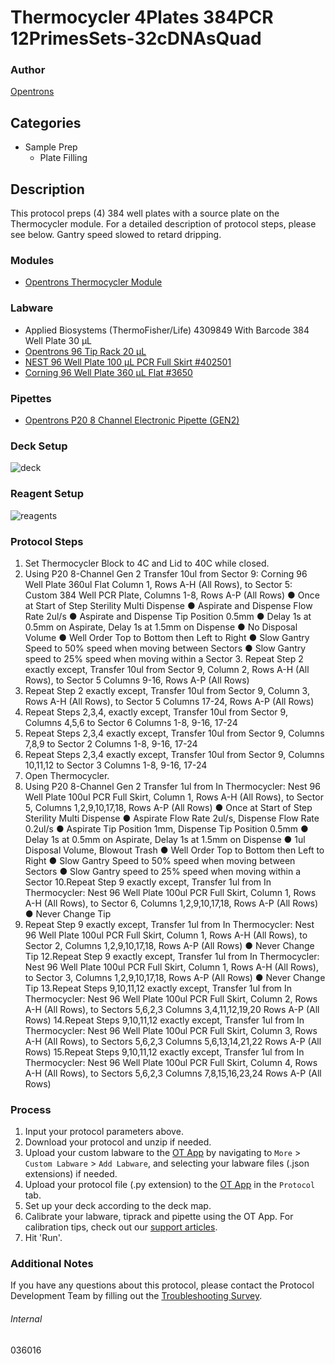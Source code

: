 # Thermocycler 4Plates 384PCR 12PrimesSets-32cDNAsQuad


### Author
[Opentrons](https://opentrons.com/)




## Categories
* Sample Prep
	* Plate Filling


## Description
This protocol preps (4) 384 well plates with a source plate on the Thermocycler module. For a detailed description of protocol steps, please see below. Gantry speed slowed to retard dripping.


### Modules
* [Opentrons Thermocycler Module](https://shop.opentrons.com/thermocycler-module-1/)


### Labware
* Applied Biosystems (ThermoFisher/Life) 4309849 With Barcode 384 Well Plate 30 µL 
* [Opentrons 96 Tip Rack 20 µL](https://shop.opentrons.com/collections/opentrons-tips/products/opentrons-10ul-tips)
* [NEST 96 Well Plate 100 µL PCR Full Skirt #402501](http://www.cell-nest.com/page94?_l=en&product_id=97&product_category=96)
* [Corning 96 Well Plate 360 µL Flat #3650](https://ecatalog.corning.com/life-sciences/b2c/US/en/Microplates/Assay-Microplates/96-Well-Microplates/Corning%C2%AE-96-well-Solid-Black-and-White-Polystyrene-Microplates/p/corning96WellSolidBlackAndWhitePolystyreneMicroplates)


### Pipettes
* [Opentrons P20 8 Channel Electronic Pipette (GEN2)](https://shop.opentrons.com/8-channel-electronic-pipette/)


### Deck Setup
![deck](https://opentrons-protocol-library-website.s3.amazonaws.com/custom-README-images/036016/Screen+Shot+2022-12-23+at+10.22.07+AM.png)


### Reagent Setup
![reagents](https://opentrons-protocol-library-website.s3.amazonaws.com/custom-README-images/036016/Screen+Shot+2022-12-23+at+10.23.26+AM.png)


### Protocol Steps
1. Set Thermocycler Block to 4C and Lid to 40C while closed.
2. Using P20 8-Channel Gen 2
Transfer 10ul from Sector 9: Corning 96 Well Plate 360ul Flat Column 1, Rows A-H (All Rows),
to Sector 5: Custom 384 Well PCR Plate, Columns 1-8, Rows A-P (All Rows) ● Once at Start of Step Sterility Multi Dispense
● Aspirate and Dispense Flow Rate 2ul/s
● Aspirate and Dispense Tip Position 0.5mm
● Delay 1s at 0.5mm on Aspirate, Delay 1s at 1.5mm on Dispense ● No Disposal Volume
● Well Order Top to Bottom then Left to Right
● Slow Gantry Speed to 50% speed when moving between Sectors ● Slow Gantry speed to 25% speed when moving within a Sector 3. Repeat Step 2 exactly except,
Transfer 10ul from Sector 9, Column 2, Rows A-H (All Rows), to Sector 5 Columns 9-16, Rows A-P (All Rows)
4. Repeat Step 2 exactly except,
Transfer 10ul from Sector 9, Column 3, Rows A-H (All Rows), to Sector 5 Columns 17-24, Rows A-P (All Rows)
5. Repeat Steps 2,3,4, exactly except,
Transfer 10ul from Sector 9, Columns 4,5,6 to Sector 6 Columns 1-8, 9-16, 17-24
6. Repeat Steps 2,3,4 exactly except,
Transfer 10ul from Sector 9, Columns 7,8,9 to Sector 2 Columns 1-8, 9-16, 17-24
7. Repeat Steps 2,3,4 exactly except,
Transfer 10ul from Sector 9, Columns 10,11,12 to Sector 3 Columns 1-8, 9-16, 17-24
8. Open Thermocycler.
9. Using P20 8-Channel Gen 2
Transfer 1ul from In Thermocycler: Nest 96 Well Plate 100ul PCR Full Skirt, Column 1, Rows A-H (All Rows), to
Sector 5, Columns 1,2,9,10,17,18, Rows A-P (All Rows)
● Once at Start of Step Sterility Multi Dispense
● Aspirate Flow Rate 2ul/s, Dispense Flow Rate 0.2ul/s
● Aspirate Tip Position 1mm, Dispense Tip Position 0.5mm ● Delay 1s at 0.5mm on Aspirate, Delay 1s at 1.5mm on Dispense ● 1ul Disposal Volume, Blowout Trash
● Well Order Top to Bottom then Left to Right
● Slow Gantry Speed to 50% speed when moving between Sectors ● Slow Gantry speed to 25% speed when moving within a Sector 10.Repeat Step 9 exactly except,
Transfer 1ul from In Thermocycler: Nest 96 Well Plate 100ul PCR Full Skirt, Column 1, Rows A-H (All Rows), to
Sector 6, Columns 1,2,9,10,17,18, Rows A-P (All Rows)
● Never Change Tip
11. Repeat Step 9 exactly except,
Transfer 1ul from In Thermocycler: Nest 96 Well Plate 100ul PCR Full Skirt, Column 1, Rows A-H (All Rows), to
Sector 2, Columns 1,2,9,10,17,18, Rows A-P (All Rows)
● Never Change Tip
12.Repeat Step 9 exactly except,
Transfer 1ul from In Thermocycler: Nest 96 Well Plate 100ul PCR Full Skirt, Column 1, Rows A-H (All Rows), to
Sector 3, Columns 1,2,9,10,17,18, Rows A-P (All Rows)
● Never Change Tip
13.Repeat Steps 9,10,11,12 exactly except,
Transfer 1ul from In Thermocycler: Nest 96 Well Plate 100ul PCR Full Skirt, Column 2, Rows A-H (All Rows), to
Sectors 5,6,2,3 Columns 3,4,11,12,19,20 Rows A-P (All Rows) 14.Repeat Steps 9,10,11,12 exactly except,
Transfer 1ul from In Thermocycler: Nest 96 Well Plate 100ul PCR Full Skirt, Column 3, Rows A-H (All Rows), to
Sectors 5,6,2,3 Columns 5,6,13,14,21,22 Rows A-P (All Rows) 15.Repeat Steps 9,10,11,12 exactly except,
Transfer 1ul from In Thermocycler: Nest 96 Well Plate 100ul PCR Full Skirt, Column 4, Rows A-H (All Rows), to
Sectors 5,6,2,3 Columns 7,8,15,16,23,24 Rows A-P (All Rows)


### Process
1. Input your protocol parameters above.
2. Download your protocol and unzip if needed.
3. Upload your custom labware to the [OT App](https://opentrons.com/ot-app) by navigating to `More` > `Custom Labware` > `Add Labware`, and selecting your labware files (.json extensions) if needed.
4. Upload your protocol file (.py extension) to the [OT App](https://opentrons.com/ot-app) in the `Protocol` tab.
5. Set up your deck according to the deck map.
6. Calibrate your labware, tiprack and pipette using the OT App. For calibration tips, check out our [support articles](https://support.opentrons.com/en/collections/1559720-guide-for-getting-started-with-the-ot-2).
7. Hit 'Run'.



### Additional Notes
If you have any questions about this protocol, please contact the Protocol Development Team by filling out the [Troubleshooting Survey](https://protocol-troubleshooting.paperform.co/).


###### Internal
036016
